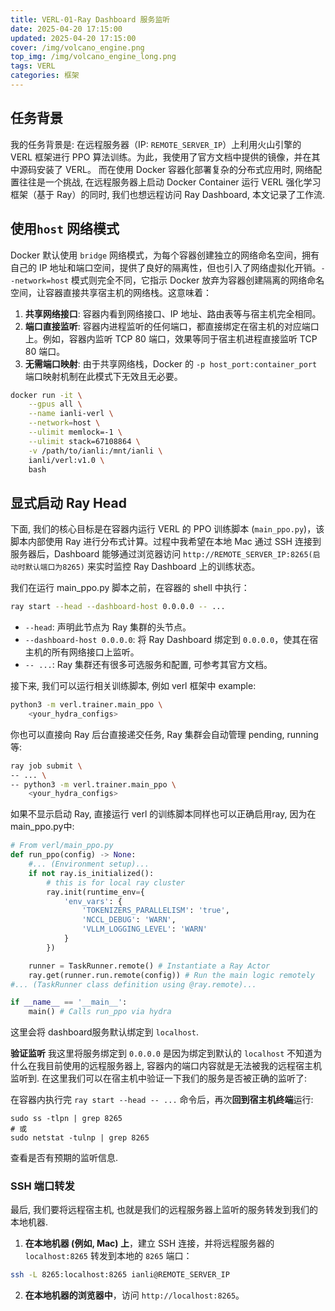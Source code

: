 ```yaml
---
title: VERL-01-Ray Dashboard 服务监听
date: 2025-04-20 17:15:00
updated: 2025-04-20 17:15:00
cover: /img/volcano_engine.png
top_img: /img/volcano_engine_long.png
tags: VERL
categories: 框架
---
```


## 任务背景

我的任务背景是: 在远程服务器（IP: `REMOTE_SERVER_IP`）上利用火山引擎的 VERL 框架进行 PPO 算法训练。为此，我使用了官方文档中提供的镜像，并在其中源码安装了 VERL。 而在使用 Docker 容器化部署复杂的分布式应用时, 网络配置往往是一个挑战, 在远程服务器上启动 Docker Container 运行 VERL 强化学习框架（基于 Ray）的同时, 我们也想远程访问 Ray Dashboard, 本文记录了工作流. 

## 使用`host` 网络模式

Docker 默认使用 `bridge` 网络模式，为每个容器创建独立的网络命名空间，拥有自己的 IP 地址和端口空间，提供了良好的隔离性，但也引入了网络虚拟化开销。`--network=host` 模式则完全不同，它指示 Docker 放弃为容器创建隔离的网络命名空间，让容器直接共享宿主机的网络栈。这意味着：

1. **共享网络接口**: 容器内看到网络接口、IP 地址、路由表等与宿主机完全相同。
2. **端口直接监听**: 容器内进程监听的任何端口，都直接绑定在宿主机的对应端口上。例如，容器内监听 TCP 80 端口，效果等同于宿主机进程直接监听 TCP 80 端口。
3. **无需端口映射**: 由于共享网络栈，Docker 的 `-p host_port:container_port` 端口映射机制在此模式下无效且无必要。

```bash
docker run -it \
    --gpus all \
    --name ianli-verl \
    --network=host \
    --ulimit memlock=-1 \
    --ulimit stack=67108864 \
    -v /path/to/ianli:/mnt/ianli \
    ianli/verl:v1.0 \
    bash
```

## 显式启动 Ray Head

下面, 我们的核心目标是在容器内运行 VERL 的 PPO 训练脚本 (`main_ppo.py`)，该脚本内部使用 Ray 进行分布式计算。过程中我希望在本地 Mac 通过 SSH 连接到服务器后，Dashboard 能够通过浏览器访问 `http://REMOTE_SERVER_IP:8265(启动时默认端口为8265)` 来实时监控 Ray Dashboard 上的训练状态。

我们在运行 main_ppo.py 脚本之前，在容器的 shell 中执行：

``` Bash
ray start --head --dashboard-host 0.0.0.0 -- ...
```
- `--head`: 声明此节点为 Ray 集群的头节点。
- `--dashboard-host 0.0.0.0`: 将 Ray Dashboard 绑定到 `0.0.0.0`，使其在宿主机的所有网络接口上监听。
- `-- ...`: Ray 集群还有很多可选服务和配置, 可参考其官方文档。

接下来, 我们可以运行相关训练脚本, 例如 verl 框架中 example: 

```Bash
python3 -m verl.trainer.main_ppo \
	<your_hydra_configs>
```

你也可以直接向 Ray 后台直接递交任务, Ray 集群会自动管理 pending, running等:

```Bash
ray job submit \
-- ... \
-- python3 -m verl.trainer.main_ppo \
	<your_hydra_configs>
```

如果不显示启动 Ray, 直接运行 verl 的训练脚本同样也可以正确启用ray, 因为在 main_ppo.py中:

```Python
# From verl/main_ppo.py
def run_ppo(config) -> None:
    #... (Environment setup)...
    if not ray.is_initialized():
        # this is for local ray cluster
        ray.init(runtime_env={
            'env_vars': {
                'TOKENIZERS_PARALLELISM': 'true',
                'NCCL_DEBUG': 'WARN',
                'VLLM_LOGGING_LEVEL': 'WARN'
            }
        })

    runner = TaskRunner.remote() # Instantiate a Ray Actor
    ray.get(runner.run.remote(config)) # Run the main logic remotely
#... (TaskRunner class definition using @ray.remote)...

if __name__ == '__main__':
    main() # Calls run_ppo via hydra
```

这里会将 dashboard服务默认绑定到 `localhost`.

**验证监听** 我这里将服务绑定到 `0.0.0.0` 是因为绑定到默认的 `localhost` 不知道为什么在我目前使用的远程服务器上, 容器内的端口内容就是无法被我的远程宿主机监听到. 在这里我们可以在宿主机中验证一下我们的服务是否被正确的监听了: 

在容器内执行完 `ray start --head -- ...` 命令后，再次**回到宿主机终端**运行:

```
sudo ss -tlpn | grep 8265
# 或
sudo netstat -tulnp | grep 8265
```

查看是否有预期的监听信息. 

### SSH 端口转发

最后, 我们要将远程宿主机, 也就是我们的远程服务器上监听的服务转发到我们的本地机器.

1. **在本地机器 (例如, Mac) 上**，建立 SSH 连接，并将远程服务器的 `localhost:8265` 转发到本地的 `8265` 端口：

```Bash
ssh -L 8265:localhost:8265 ianli@REMOTE_SERVER_IP
```

2. **在本地机器的浏览器中**，访问 `http://localhost:8265`。
